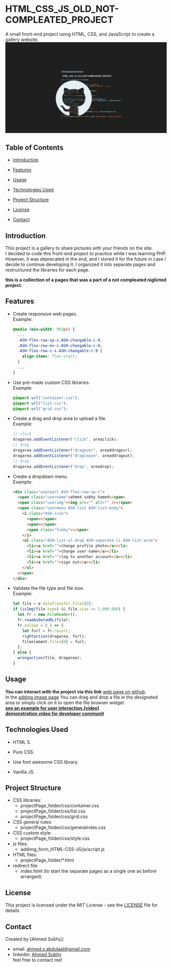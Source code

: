 # HTML_CSS_JS_OLD_NOT-COMPLEATED_PROJECT

A small front-end project using HTML, CSS, and JavaScript to create a gallery website.
![](repo-image/name.png)

## Table of Contents

- [Introduction](#introduction)
- [Features](#features)
- [Usage](#usage)
- [Technologies Used](#technologies-used)
- [Project Structure](#project-structure)
- [License](#license)
- [Contact](#contact)

  <!-- intro -->

## Introduction

This project is a gallery to share pictures with your friends on the site.
<br>
I decided to code this front-end project to practice while I was learning PHP. However, it was deprecated in the end, and I stored it for the future in case I decide to continue developing it. I organized it into separate pages and restructured the libraries for each page.

**this is a collection of a pages that was a part of a not compleated niglicted project.**

  <!-- technologies was used with links if available -->

## Features

- Create responsive web pages.
  <br>
  Example:

  ```css
  @media (min-width: 992px) {
    ...
    .ASH-flex-row-sp-s.ASH-changable-c-9,
    .ASH-flex-row-ev-s.ASH-changable-c-9,
    .ASH-flex-row-c-s.ASH-changable-c-9 {
      align-items: flex-start;
    }
    ...
  }
  ```

- Use pre-made custom CSS libraries.
  <br>
  Example:

  ```css
  @import url("container.css");
  @import url("list.css");
  @import url("grid.css");
  ```

- Create a drag and drop area to upload a file.
  <br>
  Example:

  ```js
  // click
  dragarea.addEventListener("click", areaclick);
  // drag
  dragarea.addEventListener("dragover", areaddragovr);
  dragarea.addEventListener("dragleave", areaddragout);
  // drop
  dragarea.addEventListener("drop", areadrop);
  ```

- Create a dropdown menu.
  <br>
  Example:

  ```html
  <div class="userpart ASH-flex-row-sp-c">
    <span class="username">ahmed sobhy hamed</span>
    <span class="userimg"><img src="" alt="" /></span>
    <span class="usermenu ASH-list ASH-list-body">
      <i class="ASH-icon">
        <span></span>
        <span></span>
        <span class="funky"></span>
      </i>
      <ul class="ASH-list-ul-drop ASH-separate-li ASH-list-anim">
        <li><a href="">change profile photo</a></li>
        <li><a href="">change user name</a></li>
        <li><a href="">log to another account</a></li>
        <li><a href="">sign out</a></li>
      </ul>
    </span>
  </div>
  ```

- Validate the file type and file size.
  <br>
  Example:

  ```js
  let file = e.dataTransfer.files[0];
  if (isImg(file.type) && file.size <= 1_000_000) {
    let fr = new FileReader();
    fr.readAsDataURL(file);
    fr.onload = (_) => {
      let furl = fr.result;
      rightaction(dragarea, furl);
      fileelement.files[0] = furl;
    };
  } else {
    wrongaction(file, dragarea);
  }
  ```

  <!-- usage or how to interact with this technologies like api end points and what they do -->

## Usage

**You can interact with the project via this link**
[web page on github](https://ahmedsobhyhamed.github.io/HTML_CSS_JS_OLD_NOT-COMPLEATED_PROJECT/).
<br>
In the
[adding image page](https://ahmedsobhyhamed.github.io/HTML_CSS_JS_OLD_NOT-COMPLEATED_PROJECT/addimg_form_HTML-CSS-JS/addimg.html)
You can drag and drop a file in the designated area or simply click on it to open the file browser widget.
<br>
**[see an example for user interaction.[video]](https://youtube.com)**
<br>
**[demonstration video for developer communit](https://www.youtube.com)**

## Technologies Used

- HTML 5.
- Pure CSS.
- Use font awesome CSS library.
- Vanilla JS.

  <!-- about the project and a digram of how it work -->

## Project Structure

- CSS libraries:
  - projectPage_folder/css/container.css
  - projectPage_folder/css/list.css
  - projectPage_folder/css/grid.css
- CSS general rules:
  - projectPage_folder/css/generalroles.css
- CSS custom style:
  - projectPage_folder/css/style.css
- js files:
  - addimg_form_HTML-CSS-JS/js/script.js
- HTML files:
  - projectPage_folder/\*.html
- redirect file:
  - index.html
  (to start the separate pages as a single one as before arranged).
    <!-- licance -->

## License

This project is licensed under the MIT License - see the [LICENSE](/LICENSE) file for details

  <!-- contacts -->

## Contact

Created by [Ahmed Sobhy]:

- email: [ahmed.s.abdulaal@gmail.com](mailto:ahmed.s.abdulaal@gmail.com)
- linkedin: [Ahmed Sobhy](https://www.linkedin.com/in/ahmed-sobhy-b824b7201/)
  <br>
  feel free to contact me!
